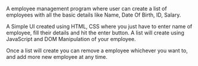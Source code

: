 A employee management program where user can create a list of employees with all the basic details like Name, Date Of Birth, ID, Salary. 

A Simple UI created using HTML, CSS where you just have to enter name of employee, fill their details and hit the enter button. A list will create using JavaScript and DOM Manipulation of your employee. 

Once a list will create you can remove a employee whichever you want to, and add more new employee at any time. 

